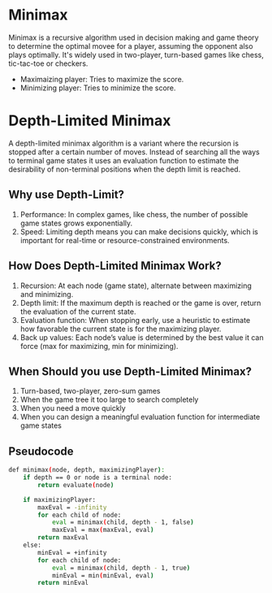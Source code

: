 # Minimax

Minimax is a recursive algorithm used in decision making and game theory to determine the optimal movee for a player, assuming the opponent also plays optimally. It's widely used in two-player, turn-based games like chess, tic-tac-toe or checkers.
- Maximaizing player: Tries to maximize the score.
- Minimizing player: Tries to minimize the score.

# Depth-Limited Minimax

A depth-limited minimax algorithm is a variant where the recursion is stopped after a certain number of moves. Instead of searching all the ways to terminal game states it uses an evaluation function to estimate the desirability of non-terminal positions when the depth limit is reached.

## Why use Depth-Limit?

1. Performance: In complex games, like chess, the number of possible game states grows exponentially.
2. Speed: Limiting depth means you can make decisions quickly, which is important for real-time or resource-constrained environments.

## How Does Depth-Limited Minimax Work?

1. Recursion: At each node (game state), alternate between maximizing and minimizing.
2. Depth limit: If the maximum depth is reached or the game is over, return the evaluation of the current state.
3. Evaluation function: When stopping early, use a heuristic to estimate how favorable the current state is for the maximizing player.
4. Back up values: Each node’s value is determined by the best value it can force (max for maximizing, min for minimizing).

## When Should you use Depth-Limited Minimax?
1. Turn-based, two-player, zero-sum games
2. When the game tree it too large to search completely
3. When you need a move quickly
4. When you can design a meaningful evaluation function for intermediate game states

## Pseudocode
```bash
def minimax(node, depth, maximizingPlayer):
    if depth == 0 or node is a terminal node:
        return evaluate(node)

    if maximizingPlayer:
        maxEval = -infinity
        for each child of node:
            eval = minimax(child, depth - 1, false)
            maxEval = max(maxEval, eval)
        return maxEval
    else:
        minEval = +infinity
        for each child of node:
            eval = minimax(child, depth - 1, true)
            minEval = min(minEval, eval)
        return minEval
```
